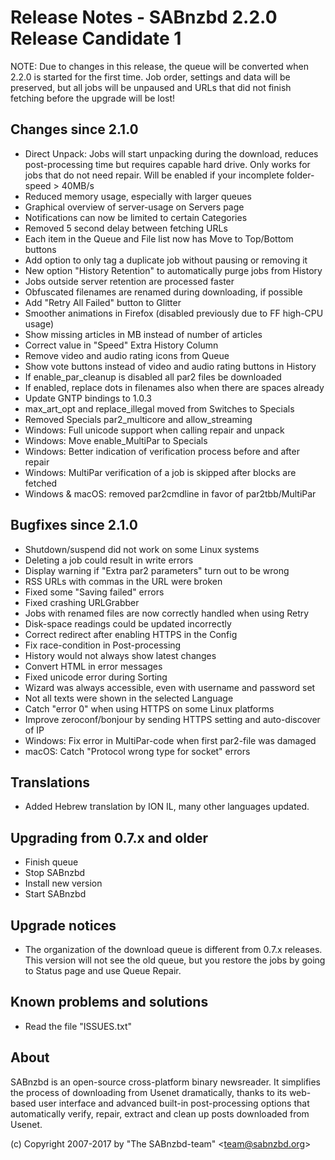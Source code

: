 Release Notes  -  SABnzbd 2.2.0 Release Candidate 1
=========================================================

NOTE: Due to changes in this release, the queue will be converted when 2.2.0
is started for the first time. Job order, settings and data will be
preserved, but all jobs will be unpaused and URLs that did not finish
fetching before the upgrade will be lost!

## Changes since 2.1.0
- Direct Unpack: Jobs will start unpacking during the download, reduces
  post-processing time but requires capable hard drive. Only works for jobs that
  do not need repair. Will be enabled if your incomplete folder-speed > 40MB/s
- Reduced memory usage, especially with larger queues
- Graphical overview of server-usage on Servers page
- Notifications can now be limited to certain Categories
- Removed 5 second delay between fetching URLs
- Each item in the Queue and File list now has Move to Top/Bottom buttons
- Add option to only tag a duplicate job without pausing or removing it
- New option "History Retention" to automatically purge jobs from History
- Jobs outside server retention are processed faster
- Obfuscated filenames are renamed during downloading, if possible
- Add "Retry All Failed" button to Glitter
- Smoother animations in Firefox (disabled previously due to FF high-CPU usage)
- Show missing articles in MB instead of number of articles
- Correct value in "Speed" Extra History Column
- Remove video and audio rating icons from Queue
- Show vote buttons instead of video and audio rating buttons in History
- If enable_par_cleanup is disabled all par2 files be downloaded
- If enabled, replace dots in filenames also when there are spaces already
- Update GNTP bindings to 1.0.3
- max_art_opt and replace_illegal moved from Switches to Specials
- Removed Specials par2_multicore and allow_streaming
- Windows: Full unicode support when calling repair and unpack
- Windows: Move enable_MultiPar to Specials
- Windows: Better indication of verification process before and after repair
- Windows: MultiPar verification of a job is skipped after blocks are fetched
- Windows & macOS: removed par2cmdline in favor of par2tbb/MultiPar

## Bugfixes since 2.1.0
- Shutdown/suspend did not work on some Linux systems
- Deleting a job could result in write errors
- Display warning if "Extra par2 parameters" turn out to be wrong
- RSS URLs with commas in the URL were broken
- Fixed some "Saving failed" errors
- Fixed crashing URLGrabber
- Jobs with renamed files are now correctly handled when using Retry
- Disk-space readings could be updated incorrectly
- Correct redirect after enabling HTTPS in the Config
- Fix race-condition in Post-processing
- History would not always show latest changes
- Convert HTML in error messages
- Fixed unicode error during Sorting
- Wizard was always accessible, even with username and password set
- Not all texts were shown in the selected Language
- Catch "error 0" when using HTTPS on some Linux platforms
- Improve zeroconf/bonjour by sending HTTPS setting and auto-discover of IP
- Windows: Fix error in MultiPar-code when first par2-file was damaged
- macOS: Catch "Protocol wrong type for socket" errors

## Translations
- Added Hebrew translation by ION IL, many other languages updated.

## Upgrading from 0.7.x and older
- Finish queue
- Stop SABnzbd
- Install new version
- Start SABnzbd

## Upgrade notices
- The organization of the download queue is different from 0.7.x releases.
  This version will not see the old queue, but you restore the jobs by going
  to Status page and use Queue Repair.

## Known problems and solutions
- Read the file "ISSUES.txt"

## About
  SABnzbd is an open-source cross-platform binary newsreader.
  It simplifies the process of downloading from Usenet dramatically, thanks
  to its web-based user interface and advanced built-in post-processing options
  that automatically verify, repair, extract and clean up posts downloaded
  from Usenet.

  (c) Copyright 2007-2017 by "The SABnzbd-team" \<team@sabnzbd.org\>
